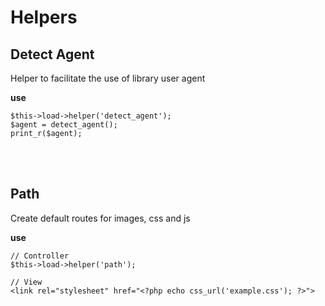 # Helpers

## Detect Agent ##

Helper to facilitate the use of library user agent

**use**

    $this->load->helper('detect_agent');
    $agent = detect_agent();
    print_r($agent);

<br><br>

## Path ##

Create default routes for images, css and js

**use**

    // Controller
    $this->load->helper('path');

    // View
    <link rel="stylesheet" href="<?php echo css_url('example.css'); ?>">

<br><br>
